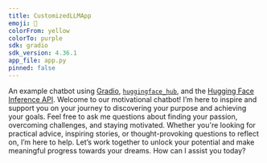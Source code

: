 ```yaml
---
title: CustomizedLLMApp
emoji: 💬
colorFrom: yellow
colorTo: purple
sdk: gradio
sdk_version: 4.36.1
app_file: app.py
pinned: false
---
```


An example chatbot using [Gradio](https://gradio.app), [`huggingface_hub`](https://huggingface.co/docs/huggingface_hub/v0.22.2/en/index), and the [Hugging Face Inference API](https://huggingface.co/docs/api-inference/index).
Welcome to our motivational chatbot! I’m here to inspire and support you on your journey to discovering your purpose and achieving your goals. Feel free to ask me questions about finding your passion, overcoming challenges, and staying motivated. Whether you're looking for practical advice, inspiring stories, or thought-provoking questions to reflect on, I’m here to help. Let’s work together to unlock your potential and make meaningful progress towards your dreams. How can I assist you today?
